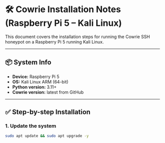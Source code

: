 # 🛠️ Cowrie Installation Notes (Raspberry Pi 5 – Kali Linux)

This document covers the installation steps for running the Cowrie SSH honeypot on a Raspberry Pi 5 running Kali Linux.

---

## 📦 System Info
- **Device:** Raspberry Pi 5
- **OS:** Kali Linux ARM (64-bit)
- **Python version:** 3.11+
- **Cowrie version:** latest from GitHub

---

## ✅ Step-by-step Installation

### 1. Update the system
```bash
sudo apt update && sudo apt upgrade -y
